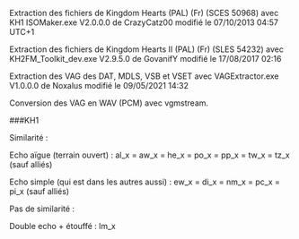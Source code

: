 Extraction des fichiers de Kingdom Hearts (PAL) (Fr) (SCES 50968) avec KH1 ISOMaker.exe V2.0.0.0 de CrazyCatz00 modifié le 07/10/2013 04:57 UTC+1

Extraction des fichiers de Kingdom Hearts II (PAL) (Fr) (SLES 54232) avec KH2FM_Toolkit_dev.exe V2.9.5.0 de GovanifY modifié le 17/08/2017 02:16

Extraction des VAG des DAT, MDLS, VSB et VSET avec VAGExtractor.exe V1.0.0.0 de Noxalus modifié le 09/05/2021 14:32

Conversion des VAG en WAV (PCM) avec vgmstream.


###KH1

Similarité :

Echo aïgue (terrain ouvert) : al_x = aw_x = he_x = po_x = pp_x = tw_x = tz_x (sauf alliés)

Echo simple (qui est dans les autres aussi) : ew_x = di_x = nm_x = pc_x = pi_x (sauf alliés)


Pas de similarité :

Double echo + étouffé : lm_x

